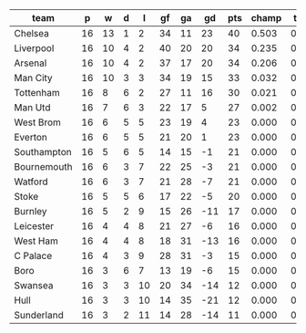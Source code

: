 |    team     | p  | w  | d | l  | gf | ga | gd  | pts | champ | top2  | top3  | top4  |  5-7  | bot4  | bot3  | bot2  |
|-------------|----|----|---|----|----|----|-----|-----|-------|-------|-------|-------|-------|-------|-------|-------|
| Chelsea     | 16 | 13 | 1 |  2 | 34 | 11 |  23 |  40 | 0.503 | 0.762 | 0.908 | 0.971 | 0.029 | 0.000 | 0.000 | 0.000|
| Liverpool   | 16 | 10 | 4 |  2 | 40 | 20 |  20 |  34 | 0.235 | 0.522 | 0.772 | 0.909 | 0.090 | 0.000 | 0.000 | 0.000|
| Arsenal     | 16 | 10 | 4 |  2 | 37 | 17 |  20 |  34 | 0.206 | 0.496 | 0.758 | 0.906 | 0.093 | 0.000 | 0.000 | 0.000|
| Man City    | 16 | 10 | 3 |  3 | 34 | 19 |  15 |  33 | 0.032 | 0.121 | 0.283 | 0.558 | 0.426 | 0.000 | 0.000 | 0.000|
| Tottenham   | 16 |  8 | 6 |  2 | 27 | 11 |  16 |  30 | 0.021 | 0.087 | 0.228 | 0.488 | 0.489 | 0.000 | 0.000 | 0.000|
| Man Utd     | 16 |  7 | 6 |  3 | 22 | 17 |   5 |  27 | 0.002 | 0.013 | 0.049 | 0.149 | 0.719 | 0.000 | 0.000 | 0.000|
| West Brom   | 16 |  6 | 5 |  5 | 23 | 19 |   4 |  23 | 0.000 | 0.000 | 0.002 | 0.007 | 0.302 | 0.015 | 0.007 | 0.003|
| Everton     | 16 |  6 | 5 |  5 | 21 | 20 |   1 |  23 | 0.000 | 0.000 | 0.001 | 0.006 | 0.291 | 0.014 | 0.006 | 0.002|
| Southampton | 16 |  5 | 6 |  5 | 14 | 15 |  -1 |  21 | 0.000 | 0.000 | 0.001 | 0.004 | 0.233 | 0.021 | 0.010 | 0.003|
| Bournemouth | 16 |  6 | 3 |  7 | 22 | 25 |  -3 |  21 | 0.000 | 0.000 | 0.000 | 0.001 | 0.110 | 0.063 | 0.033 | 0.012|
| Watford     | 16 |  6 | 3 |  7 | 21 | 28 |  -7 |  21 | 0.000 | 0.000 | 0.000 | 0.000 | 0.054 | 0.128 | 0.074 | 0.037|
| Stoke       | 16 |  5 | 5 |  6 | 17 | 22 |  -5 |  20 | 0.000 | 0.000 | 0.000 | 0.001 | 0.061 | 0.116 | 0.067 | 0.032|
| Burnley     | 16 |  5 | 2 |  9 | 15 | 26 | -11 |  17 | 0.000 | 0.000 | 0.000 | 0.000 | 0.008 | 0.412 | 0.290 | 0.177|
| Leicester   | 16 |  4 | 4 |  8 | 21 | 27 |  -6 |  16 | 0.000 | 0.000 | 0.000 | 0.000 | 0.022 | 0.276 | 0.180 | 0.099|
| West Ham    | 16 |  4 | 4 |  8 | 18 | 31 | -13 |  16 | 0.000 | 0.000 | 0.000 | 0.000 | 0.004 | 0.559 | 0.437 | 0.299|
| C Palace    | 16 |  4 | 3 |  9 | 28 | 31 |  -3 |  15 | 0.000 | 0.000 | 0.000 | 0.000 | 0.016 | 0.329 | 0.223 | 0.124|
| Boro        | 16 |  3 | 6 |  7 | 13 | 19 |  -6 |  15 | 0.000 | 0.000 | 0.000 | 0.000 | 0.039 | 0.180 | 0.115 | 0.060|
| Swansea     | 16 |  3 | 3 | 10 | 20 | 34 | -14 |  12 | 0.000 | 0.000 | 0.000 | 0.000 | 0.009 | 0.424 | 0.306 | 0.194|
| Hull        | 16 |  3 | 3 | 10 | 14 | 35 | -21 |  12 | 0.000 | 0.000 | 0.000 | 0.000 | 0.002 | 0.735 | 0.629 | 0.480|
| Sunderland  | 16 |  3 | 2 | 11 | 14 | 28 | -14 |  11 | 0.000 | 0.000 | 0.000 | 0.000 | 0.001 | 0.729 | 0.626 | 0.478|
